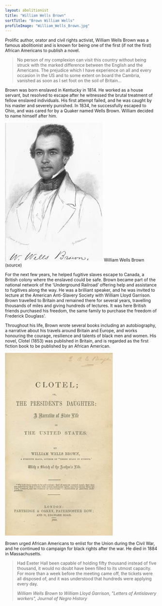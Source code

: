 ```yaml
---
layout: abolitionist
title: "William Wells Brown"
sortTitle: "Brown William Wells"
profileImage: "William_Wells_Brown.jpg"
---
```


Prolific author, orator and civil rights activist, William Wells Brown was a famous abolitionist and is known for being one of the first (if not the first) African Americans to publish a novel.

>No person of my complexion can visit this country without being struck with the marked difference between the English and the Americans. The prejudice which I have experience on all and every occasion in the US and to some extent on board the Cambria, vanished as soon as I set foot on the soil of Britain…
> <footer><cite></cite></footer>

Brown was born enslaved in Kentucky in 1814. He worked as a house servant, but resolved to escape after he witnessed the brutal treatment of fellow enslaved individuals. His first attempt failed, and he was caught by his master and severely punished. In 1834, he successfully escaped to Ohio, and was cared for by a Quaker named Wells Brown. William decided to name himself after him.

![Picture of William Wells Brown](/img/William_Wells_Brown.jpg)
<span class="caption text-muted">William Wells Brown (source)</span>

For the next few years, he helped fugitive slaves escape to Canada, a British colony where the enslaved could be safe. Brown became part of the national network of the ‘Underground Railroad’ offering help and assistance to fugitives along the way. He was a brilliant speaker, and he was invited to lecture at the American Anti-Slavery Society with William Lloyd Garrison. Brown travelled to Britain and remained there for several years, travelling thousands of miles and giving hundreds of lectures. It was here British friends purchased his freedom, the same family to purchase the freedom of Frederick Douglass’.

Throughout his life, Brown wrote several books including an autobiography, a narrative about his travels around Britain and Europe, and works honouring the courage, resilience and talents of black men and women. His novel, Clotel (1853) was published in Britain, and is regarded as the first fiction book to be published by an African American.

![Picture of William Wells Brown](/img/Brown_Clotel_1853.jpg)

Brown urged African Americans to enlist for the Union during the Civil War, and he continued to campaign for black rights after the war. He died in 1884 in Massachusetts.

>Had Exeter Hall been capable of holding fifty thousand instead of five thousand, it would no doubt have been filled to its utmost capacity. For more than a week before the meeting came off, the tickets were all disposed of, and it was understood that hundreds were applying every day.
><footer><cite>William Wells Brown to William Lloyd Garrison, "Letters of Antislavery workers", Journal of Negro History</cite></footer>
